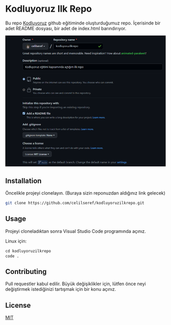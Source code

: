 # Kodluyoruz Ilk Repo

Bu repo [Kodluyoruz](https://www.kodluyoruz.org) github eğitiminde oluşturduğumuz repo. İçerisinde bir adet README dosyası, bir adet de index.html barındırıyor.

![github](figures/repo.png)

## Installation

Öncelikle projeyi clonelayın. (Buraya sizin reponuzdan aldığınız link gelecek)

```bash
git clone https://github.com/celilseref/kodluyoruzilkrepo.git
```

## Usage

Projeyi cloneladıktan sonra Visual Studio Code programında açınız.

Linux için:
```linux
cd kodluyoruzilkrepo
code .
```

## Contributing
Pull requestler kabul edilir. Büyük değişiklikler için, lütfen önce neyi değiştirmek istediğinizi tartışmak için bir konu açınız.


## License
[MIT](https://choosealicense.com/licenses/mit/)
